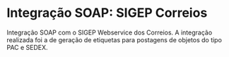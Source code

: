 # Integração SOAP: SIGEP Correios
Integração SOAP com o SIGEP Webservice dos Correios. A integração realizada foi a de geração de etiquetas para postagens de objetos do tipo PAC e SEDEX.
